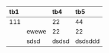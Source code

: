  

 

|   tb1|   |   tb4 |   tb5 |
|:---|:---|:---|:---| 
|   111|   |   22 |   44 |
|  |   ewewe |   22 |   22 |
|  |   sdsd |   dsdsd |   dsdsddd |

 


